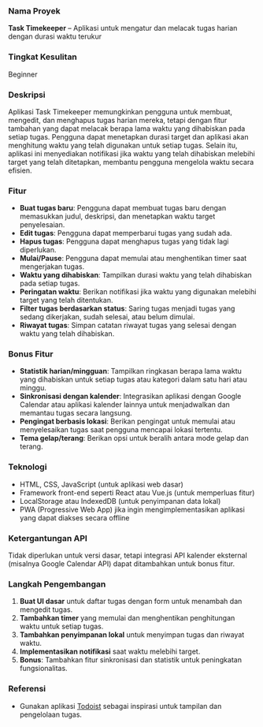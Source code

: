 ### Nama Proyek
**Task Timekeeper** – Aplikasi untuk mengatur dan melacak tugas harian dengan durasi waktu terukur

### Tingkat Kesulitan
Beginner

### Deskripsi
Aplikasi Task Timekeeper memungkinkan pengguna untuk membuat, mengedit, dan menghapus tugas harian mereka, tetapi dengan fitur tambahan yang dapat melacak berapa lama waktu yang dihabiskan pada setiap tugas. Pengguna dapat menetapkan durasi target dan aplikasi akan menghitung waktu yang telah digunakan untuk setiap tugas. Selain itu, aplikasi ini menyediakan notifikasi jika waktu yang telah dihabiskan melebihi target yang telah ditetapkan, membantu pengguna mengelola waktu secara efisien.

### Fitur
- **Buat tugas baru**: Pengguna dapat membuat tugas baru dengan memasukkan judul, deskripsi, dan menetapkan waktu target penyelesaian.
- **Edit tugas**: Pengguna dapat memperbarui tugas yang sudah ada.
- **Hapus tugas**: Pengguna dapat menghapus tugas yang tidak lagi diperlukan.
- **Mulai/Pause**: Pengguna dapat memulai atau menghentikan timer saat mengerjakan tugas.
- **Waktu yang dihabiskan**: Tampilkan durasi waktu yang telah dihabiskan pada setiap tugas.
- **Peringatan waktu**: Berikan notifikasi jika waktu yang digunakan melebihi target yang telah ditentukan.
- **Filter tugas berdasarkan status**: Saring tugas menjadi tugas yang sedang dikerjakan, sudah selesai, atau belum dimulai.
- **Riwayat tugas**: Simpan catatan riwayat tugas yang selesai dengan waktu yang telah dihabiskan.

### Bonus Fitur
- **Statistik harian/mingguan**: Tampilkan ringkasan berapa lama waktu yang dihabiskan untuk setiap tugas atau kategori dalam satu hari atau minggu.
- **Sinkronisasi dengan kalender**: Integrasikan aplikasi dengan Google Calendar atau aplikasi kalender lainnya untuk menjadwalkan dan memantau tugas secara langsung.
- **Pengingat berbasis lokasi**: Berikan pengingat untuk memulai atau menyelesaikan tugas saat pengguna mencapai lokasi tertentu.
- **Tema gelap/terang**: Berikan opsi untuk beralih antara mode gelap dan terang.

### Teknologi
- HTML, CSS, JavaScript (untuk aplikasi web dasar)
- Framework front-end seperti React atau Vue.js (untuk memperluas fitur)
- LocalStorage atau IndexedDB (untuk penyimpanan data lokal)
- PWA (Progressive Web App) jika ingin mengimplementasikan aplikasi yang dapat diakses secara offline

### Ketergantungan API
Tidak diperlukan untuk versi dasar, tetapi integrasi API kalender eksternal (misalnya Google Calendar API) dapat ditambahkan untuk bonus fitur.

### Langkah Pengembangan
1. **Buat UI dasar** untuk daftar tugas dengan form untuk menambah dan mengedit tugas.
2. **Tambahkan timer** yang memulai dan menghentikan penghitungan waktu untuk setiap tugas.
3. **Tambahkan penyimpanan lokal** untuk menyimpan tugas dan riwayat waktu.
4. **Implementasikan notifikasi** saat waktu melebihi target.
5. **Bonus**: Tambahkan fitur sinkronisasi dan statistik untuk peningkatan fungsionalitas.

### Referensi
- Gunakan aplikasi [Todoist](https://todoist.com/) sebagai inspirasi untuk tampilan dan pengelolaan tugas.
